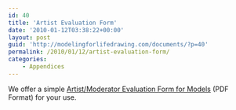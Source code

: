 ```yaml
---
id: 40
title: 'Artist Evaluation Form'
date: '2010-01-12T03:38:22+00:00'
layout: post
guid: 'http://modelingforlifedrawing.com/documents/?p=40'
permalink: /2010/01/12/artist-evaluation-form/
categories:
    - Appendices
---
```


We offer a simple [Artist/Moderator Evaluation Form for Models](http://www.modelingforlifedrawing.com/community/PDF_forms/Artist_Evaluation_Form_for_Model.pdf "Artist / Moderator Evaluation Form for Models") (PDF Format) for your use.